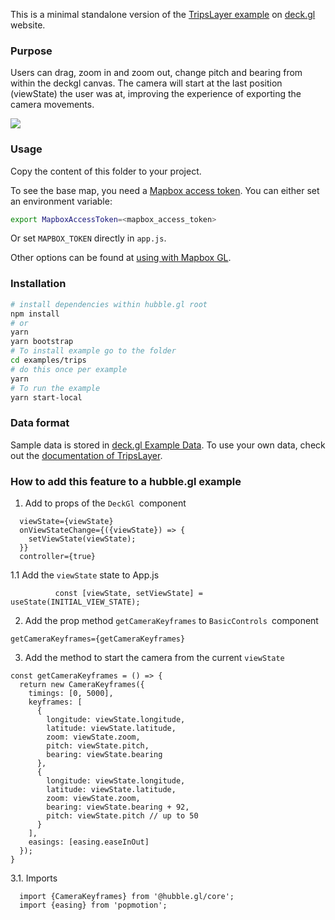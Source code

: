 This is a minimal standalone version of the [TripsLayer example](https://deck.gl/examples/trips-layer/)
on [deck.gl](http://deck.gl) website.

### Purpose

Users can drag, zoom in and zoom out, change pitch and bearing from within the deckgl canvas. The camera will start at the last position (viewState) the user was at, improving the experience of exporting the camera movements.

![](https://user-images.githubusercontent.com/26909101/92542712-25c01d00-f20f-11ea-9aee-1bc2806685dc.gif)

### Usage

Copy the content of this folder to your project. 

To see the base map, you need a [Mapbox access token](https://docs.mapbox.com/help/how-mapbox-works/access-tokens/). You can either set an environment variable:

```bash
export MapboxAccessToken=<mapbox_access_token>
```

Or set `MAPBOX_TOKEN` directly in `app.js`.

Other options can be found at [using with Mapbox GL](../../../docs/get-started/using-with-mapbox-gl.md).

### Installation

```bash
# install dependencies within hubble.gl root
npm install
# or
yarn
yarn bootstrap
# To install example go to the folder 
cd examples/trips
# do this once per example
yarn 
# To run the example
yarn start-local
```

### Data format
Sample data is stored in [deck.gl Example Data](https://github.com/visgl/deck.gl-data/tree/master/examples/trips). To use your own data, check out
the [documentation of TripsLayer](../../../docs/layers/trips-layer.md).

### How to add this feature to a hubble.gl example

1. Add to props of the `DeckGl `component


```
  viewState={viewState}
  onViewStateChange={({viewState}) => {
    setViewState(viewState);
  }}
  controller={true}
```

1.1 Add the `viewState` state to App.js

```
    	  const [viewState, setViewState] = useState(INITIAL_VIEW_STATE);
```

2. Add the prop method `getCameraKeyframes` to `BasicControls `component

```
getCameraKeyframes={getCameraKeyframes}
```

3. Add the method to start the camera from the current `viewState `

```
const getCameraKeyframes = () => {
  return new CameraKeyframes({
    timings: [0, 5000],
    keyframes: [
      {
        longitude: viewState.longitude,
        latitude: viewState.latitude,
        zoom: viewState.zoom,
        pitch: viewState.pitch,
        bearing: viewState.bearing
      },
      {
        longitude: viewState.longitude,
        latitude: viewState.latitude,
        zoom: viewState.zoom,
        bearing: viewState.bearing + 92,
        pitch: viewState.pitch // up to 50
      }
    ],
    easings: [easing.easeInOut]
  });
}
```
3.1. Imports

```
  import {CameraKeyframes} from '@hubble.gl/core';
  import {easing} from 'popmotion';
```
